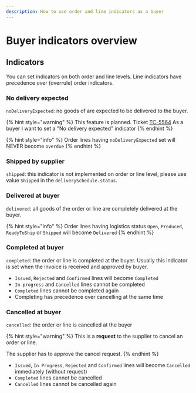 ```yaml
---
description: How to use order and line indicators as a buyer
---
```


# Buyer indicators overview

## Indicators

You can set indicators on both order and line levels.
Line indicators have precedence over \(overrule\) order indicators.

### No delivery expected

`noDeliveryExpected`: no goods of are expected to be delivered to the buyer.

{% hint style="warning" %}
This feature is planned. Ticket [TC-5564](https://tradecloud.atlassian.net/browse/TC-5564)
 As a buyer I want to set a "No delivery expected" indicator
{% endhint %}

{% hint style="info" %}
Order lines having `noDeliveryExpected` set will NEVER become `overdue`
{% endhint %}

### Shipped by supplier

`shipped`: this indicator is not implemented on order or line level, please use value `Shipped` in the `deliverySchedule.status`.

### Delivered at buyer

`delivered`: all goods of the order or line are completely delivered at the buyer.

{% hint style="info" %}
Order lines having logistics status `Open`, `Produced`, `ReadyToShip` or `Shipped` will become `Delivered`
{% endhint %}

### Completed at buyer

`completed`: the order or line is completed at the buyer. Usually this indicator is set when the invoice is received and approved by buyer.

- `Issued`, `Rejected` and `Confirmed` lines will become `Completed`
- `In progress` and `Cancelled` lines cannot be completed
- `Completed` lines cannot be completed again
- Completing has precedence over cancelling at the same time

### Cancelled at buyer

`cancelled`: the order or line is cancelled at the buyer

{% hint style="warning" %}
This is a **request** to the supplier to cancel an order or line.

The supplier has to approve the cancel request.
{% endhint %}

- `Issued`, `In Progress`, `Rejected` and `Confirmed` lines will become `Cancelled` immediately (without request)
- `Completed` lines cannot be cancelled
- `Cancelled` lines cannot be cancelled again
